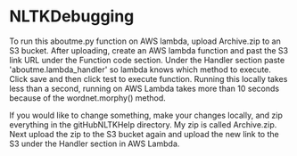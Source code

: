 # NLTKDebugging
To run this aboutme.py function on AWS lambda, upload Archive.zip to an S3 bucket. After uploading, create an AWS lambda function and past the S3 link URL under the Function code section. Under the Handler section paste 'aboutme.lambda_handler' so lambda knows which method to execute. Click save and then click test to execute function. Running this locally takes less than a second, running on AWS Lambda takes more than 10 seconds because of the wordnet.morphy() method.

If you would like to change something, make your changes locally, and zip everything in the gitHubNLTKHelp directory. My zip is called Archive.zip. Next upload the zip to the S3 bucket again and upload the new link to the S3 under the Handler section in AWS Lambda.